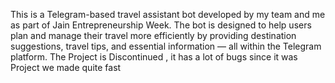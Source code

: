 This is a Telegram-based travel assistant bot developed by my team and me as part of Jain Entrepreneurship Week. 
The bot is designed to help users plan and manage their travel more efficiently by providing destination suggestions, travel tips, and essential information 
— all within the Telegram platform.
The Project is Discontinued , it has a lot of bugs since it was Project we made quite fast
